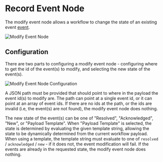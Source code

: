 # Record Event Node

The modify event node allows a workflow to change the state of an existing event [event](/events/overview).

![Modify Event Node](/images/workflows/outputs/modify-event-node.png "Modify Event Node")

## Configuration

There are two parts to configuring a modify event node - configuring where to get the id of the event(s) to modify, and selecting the new state of the event(s).

![Modify Event Node Configuration](/images/workflows/outputs/modify-event-node-config.png "Modify Event Node Configuration")

A JSON path must be provided that should point to where in the payload the event id(s) to modify are.  The path can point at a single event id, or it can point at an array of event ids.  If there are no ids at the path, or the ids are invalid (i.e, the event(s) are not found), the modify event node does nothing.

The new state of the event(s) can be one of "Resolved", "Acknowledged", "New", or "Payload Template". When "Payload Template" is selected, the state is determined by evaluating the given template string, allowing the state to be dynamically determined from the current workflow payload.  When using a template, the template string must evaluate to one of `resolved` / `acknowledged` / `new` - if it does not, the event modification will fail.  If the events are already in the requested state, the modify event node does nothing.
